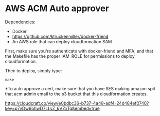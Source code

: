 # AWS ACM Auto approver

Dependencies:
- Docker
- https://github.com/ktruckenmiller/docker-friend
- An AWS role that can deploy cloudformation SAM


First, make sure you're authenticate with docker-friend and MFA, and that the
Makefile has the proper IAM_ROLE for permissions to deploy cloudformation.

Then to deploy, simply type:

 `make`


*To auto approve a cert, make sure that you have SES making amazon spit that acm admin
email to the s3 bucket that this cloudformation creates.

https://cloudcraft.co/view/e0bdbc36-b737-4a48-adf4-24d484ef0740?key=p7vDw9bhwD7LLvZ_6VZxTg&embed=true
